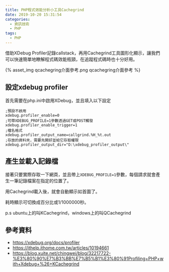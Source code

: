 ```yaml
---
title: PHP程式效能分析小工具Cachegrind
date: 2019-10-20 15:31:54
categories:
  - 資訊技術
  - PHP
tags:
  - PHP
---
```

借助XDebug Profiler記錄callstack，再用Cachegrind工具圖形化顯示，讓我們可以快速簡單地瞭解程式碼效能瓶頸，在追蹤程式碼時也十分好用。

{% asset_img qcachegring介面參考.png qcachegring介面參考 %}

<!--more-->

## 設定xdebug profiler

首先需要在php.ini中啟用XDebug，並且填入以下設定

```
;預設不啟用
xdebug.profiler_enable=0
;可帶XDEBUG_PROFILE=1參數透過GET或POST觸發
xdebug.profiler_enable_trigger=1
;檔名格式
xdebug.profiler_output_name=callgrind.%H_%t.out
;存放的資料夾，需要先開好並給它存取權限
xdebug.profiler_output_dir="D:\xdebug_profiler_output\"
```

## 產生並載入記錄檔

接著只要實際存取一下網頁，並且帶上`XDEBUG_PROFILE=1`參數，每個請求就會產生一筆記錄檔案在指定的位置了。

用Cachegrind載入後，就會自動顯示如首圖了。

耗時顯示可切換成百分比或1/1000000秒。

p.s ubuntu上的叫KCachegrind，windows上的叫QCachegrind

## 參考資料

* https://xdebug.org/docs/profiler
* https://ithelp.ithome.com.tw/articles/10194661
* https://blog.xuite.net/chingwei/blog/32217722-%E3%80%90%E7%B3%BB%E7%B5%B1%E3%80%91Profiling+PHP+with+Xdebug+%26+KCachegrind